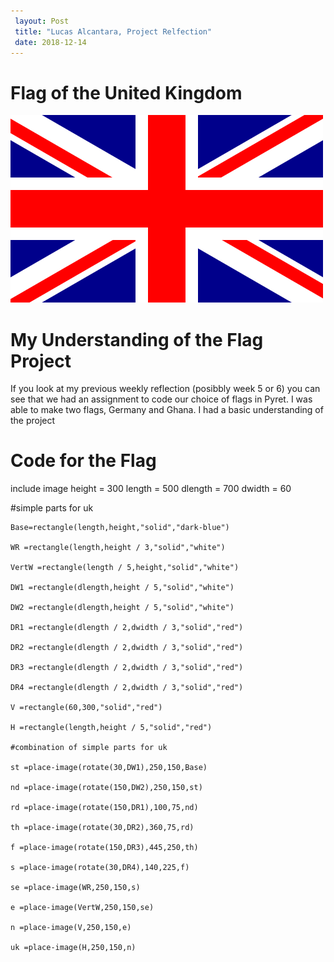 ```yaml
---
 layout: Post
 title: "Lucas Alcantara, Project Relfection" 
 date: 2018-12-14
---
```

# Flag of the United Kingdom

![fleg](/images/fleg.png) 



# My Understanding of the Flag Project

If you look at my previous weekly reflection (posibbly week 5 or 6) you can see that we had an assignment to code our choice of flags in Pyret. I was able to make two flags, Germany and Ghana. I had a basic understanding of the project 


# Code for the Flag

include image
height = 300
length = 500
dlength = 700
dwidth = 60

#simple parts for uk

```
Base=rectangle(length,height,"solid","dark-blue")

WR =rectangle(length,height / 3,"solid","white")

VertW =rectangle(length / 5,height,"solid","white")

DW1 =rectangle(dlength,height / 5,"solid","white")

DW2 =rectangle(dlength,height / 5,"solid","white")

DR1 =rectangle(dlength / 2,dwidth / 3,"solid","red")

DR2 =rectangle(dlength / 2,dwidth / 3,"solid","red")

DR3 =rectangle(dlength / 2,dwidth / 3,"solid","red")

DR4 =rectangle(dlength / 2,dwidth / 3,"solid","red")

V =rectangle(60,300,"solid","red")

H =rectangle(length,height / 5,"solid","red")

#combination of simple parts for uk

st =place-image(rotate(30,DW1),250,150,Base)

nd =place-image(rotate(150,DW2),250,150,st)

rd =place-image(rotate(150,DR1),100,75,nd)

th =place-image(rotate(30,DR2),360,75,rd)

f =place-image(rotate(150,DR3),445,250,th)

s =place-image(rotate(30,DR4),140,225,f)

se =place-image(WR,250,150,s)

e =place-image(VertW,250,150,se)

n =place-image(V,250,150,e)

uk =place-image(H,250,150,n)
```

